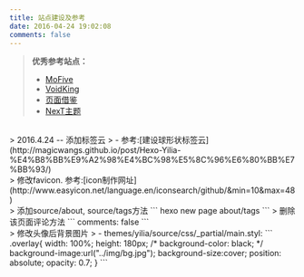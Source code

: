 ```yaml
---
title: 站点建设及参考
date: 2016-04-24 19:02:08
comments: false
---
```

 > **优秀参考站点：**
 > - [MoFive](http://moxfive.xyz/)
 > - [VoidKing](http://www.voidking.com/2015/05/31/deve-hexo-theme-optimize/)
 > - [页面借鉴](http://huzerui.com/)
 > - [NexT主题](http://zhiho.github.io/2015/09/29/hexo-next/)
 
 <br>
 > 2016.4.24 -- 添加标签云  
 > - 参考:[建设球形状标签云](http://magicwangs.github.io/post/Hexo-Yilia-%E4%B8%BB%E9%A2%98%E4%BC%98%E5%8C%96%E6%80%BB%E7%BB%93/)
 
<br>
> 修改favicon. 参考:[icon制作网址](http://www.easyicon.net/language.en/iconsearch/github/&min=10&max=48)

 <br>
 > 添加source/about, source/tags方法
 ```
 hexo new page about/tags
 ```
 > 删除该页面评论方法
 ``` 
 comments: false
 ```

<br>
> 修改头像后背景图片
> - themes/yilia/source/css/_partial/main.styl:
```
       .overlay{
            width: 100%;
            height: 180px;
            /* background-color: black; */
            background-image:url("../img/bg.jpg");
            background-size:cover;
            position: absolute;
            opacity: 0.7;
        }               
 ```

<br>
